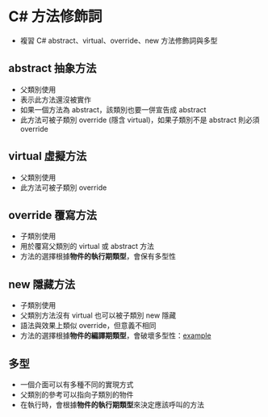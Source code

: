 # C# 方法修飾詞
- 複習 C# abstract、virtual、override、new 方法修飾詞與多型

## abstract 抽象方法
- 父類別使用
- 表示此方法還沒被實作
- 如果一個方法為 abstract，該類別也要一併宣告成 abstract
- 此方法可被子類別 override (隱含 virtual)，如果子類別不是 abstract 則必須 override

## virtual 虛擬方法
- 父類別使用
- 此方法可被子類別 override

## override 覆寫方法
- 子類別使用
- 用於覆寫父類別的 virtual 或 abstract 方法
- 方法的選擇根據**物件的執行期類型**，會保有多型性

## new 隱藏方法
- 子類別使用
- 父類別方法沒有 virtual 也可以被子類別 new 隱藏
- 語法與效果上類似 override，但意義不相同
- 方法的選擇根據**物件的編譯期類型**，會破壞多型性：[example](example.linq)

## 多型
- 一個介面可以有多種不同的實現方式
- 父類別的參考可以指向子類別的物件
- 在執行時，會根據**物件的執行期類型**來決定應該呼叫的方法